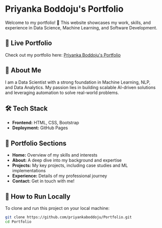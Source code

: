 # Priyanka Boddoju's Portfolio  

Welcome to my portfolio! 🚀 This website showcases my work, skills, and experience in Data Science, Machine Learning, and Software Development.  

## 🔗 Live Portfolio  
Check out my portfolio here: [Priyanka Boddoju's Portfolio](https://priyankaboddoju.github.io/Portfolio/)  

## 📌 About Me  
I am a Data Scientist with a strong foundation in Machine Learning, NLP, and Data Analytics. My passion lies in building scalable AI-driven solutions and leveraging automation to solve real-world problems.  

## 🛠️ Tech Stack  
- **Frontend:** HTML, CSS, Bootstrap  
- **Deployment:** GitHub Pages  

## 📂 Portfolio Sections  
- **Home:** Overview of my skills and interests  
- **About:** A deep dive into my background and expertise  
- **Projects:** My key projects, including case studies and ML implementations  
- **Experience:** Details of my professional journey  
- **Contact:** Get in touch with me!  

## 🚀 How to Run Locally  
To clone and run this project on your local machine:  

```sh
git clone https://github.com/priyankaboddoju/Portfolio.git
cd Portfolio

